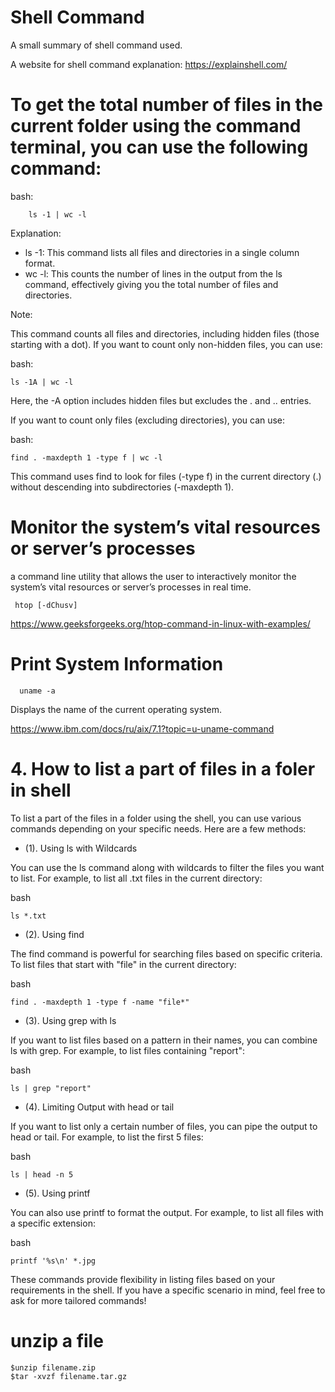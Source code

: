 # Shell Command
A small summary of shell command used.

A website for shell command explanation: https://explainshell.com/


# To get the total number of files in the current folder using the command terminal, you can use the following command:
  bash:
  
        ls -1 | wc -l
        
Explanation:

* ls -1: This command lists all files and directories in a single column format.
* wc -l: This counts the number of lines in the output from the ls command, effectively giving you the total number of files and directories.

Note:

This command counts all files and directories, including hidden files (those starting with a dot). If you want to count only non-hidden files, you can use:

bash:

    ls -1A | wc -l
    
Here, the -A option includes hidden files but excludes the . and .. entries.

If you want to count only files (excluding directories), you can use:

bash:

    find . -maxdepth 1 -type f | wc -l
    
This command uses find to look for files (-type f) in the current directory (.) without descending into subdirectories (-maxdepth 1).

# Monitor the system’s vital resources or server’s processes

a command line utility that allows the user to interactively monitor the system’s vital resources or server’s processes in real time.

     htop [-dChusv]
   
https://www.geeksforgeeks.org/htop-command-in-linux-with-examples/


# Print System Information

      uname -a

Displays the name of the current operating system.

https://www.ibm.com/docs/ru/aix/7.1?topic=u-uname-command

# 4. How to list a part of files in a foler in shell
To list a part of the files in a folder using the shell, you can use various commands depending on your specific needs. Here are a few methods:
* (1). Using ls with Wildcards

You can use the ls command along with wildcards to filter the files you want to list. For example, to list all .txt files in the current directory:

bash

    ls *.txt
    
* (2). Using find
  
The find command is powerful for searching files based on specific criteria. To list files that start with "file" in the current directory:

bash

    find . -maxdepth 1 -type f -name "file*"
    
* (3). Using grep with ls
  
If you want to list files based on a pattern in their names, you can combine ls with grep. For example, to list files containing "report":

bash

    ls | grep "report"
    
* (4). Limiting Output with head or tail
  
If you want to list only a certain number of files, you can pipe the output to head or tail. For example, to list the first 5 files:

bash

    ls | head -n 5
    
* (5). Using printf
  
You can also use printf to format the output. For example, to list all files with a specific extension:

bash

    printf '%s\n' *.jpg

These commands provide flexibility in listing files based on your requirements in the shell. If you have a specific scenario in mind, feel free to ask for more tailored commands!

# unzip a file
    $unzip filename.zip
    $tar -xvzf filename.tar.gz























